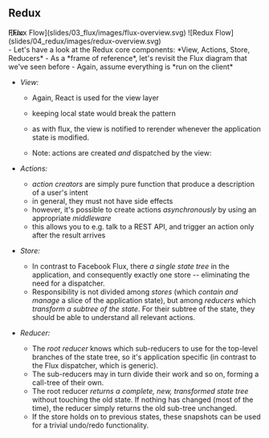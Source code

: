 ## Redux


<span class="fragment redux-overview-flux-overview">
<span style="position: absolute;">Flux:</span>
![Flux Flow](slides/03_flux/images/flux-overview.svg)
</span>
![Redux Flow](slides/04_redux/images/redux-overview.svg)




<div class="slide-comment">
- Let's have a look at the Redux core components: *View, Actions, Store, Reducers*
- As a *frame of reference*, let's revisit the Flux diagram that we've seen before
- Again, assume everything is *run on the client*

- *View:*
  - Again, React is used for the view layer
  - keeping local state would break the pattern
  - as with flux, the view is notified to rerender whenever the application
    state is modified.

  - Note: actions are created *and* dispatched by the view:

- *Actions:*
  - *action creators* are simply pure function that produce a description of a user's intent
  - in general, they must not have side effects
  - however, it's possible to create actions *asynchronously* by using an appropriate *middleware*
  - this allows you to e.g. talk to a REST API, and trigger an action only after the result arrives

- *Store:*
  - In contrast to Facebook Flux, there *a single state tree* in the application, and consequently exactly one store -- eliminating the need for a dispatcher.
  - Responsibility is not divided among *stores* (which *contain and manage* a slice of the application state), but among *reducers* which *transform a subtree of the state*. For their subtree of the state, they should be able to understand all relevant actions.

- *Reducer:*
  - The *root reducer* knows which sub-reducers to use for the top-level branches of the state tree, so it's application specific (in contrast to the Flux dispatcher, which is generic).
  - The sub-reducers may in turn divide their work and so on, forming a call-tree of their own.
  - The root reducer *returns a complete, new, transformed state tree* without touching the old state. If nothing has changed (most of the time), the reducer simply returns the old sub-tree unchanged.
  - If the store holds on to previous states, these snapshots can be used for a trivial undo/redo functionality.

</div>
